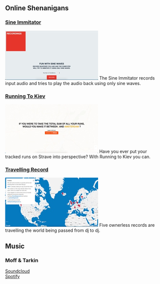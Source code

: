 ## Online Shenanigans

### [Sine Immitator](http://sinewave-fun.herokuapp.com/)
![](/images/sine.jpg?raw=true)
The Sine Immitator records input audio and tries to play the audio back using only sine waves. 

### [Running To Kiev](/pdf/sample_presentation.pdf)
![](/images/kiev.jpg?raw=true)
Have you ever put your tracked runs on Strave into perspective? With Running to Kiev you can.

### [Travelling Record](http://travellingrecord.co/)
![](/images/travelling.jpg?raw=true)
Five ownerless records are travelling the world being passed from dj to dj.  

## Music

### Moff & Tarkin
[Soundcloud](https://soundcloud.com/moffandtarkin)<br>
[Spotify](https://open.spotify.com/artist/4gBAMaygCgO0o0zDJNORYX?si=XfZx4JFYRPaGYqR3IjH4-Q)<br>
